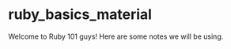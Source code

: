 ruby_basics_material
====================

Welcome to Ruby 101 guys! Here are some notes we will be using.